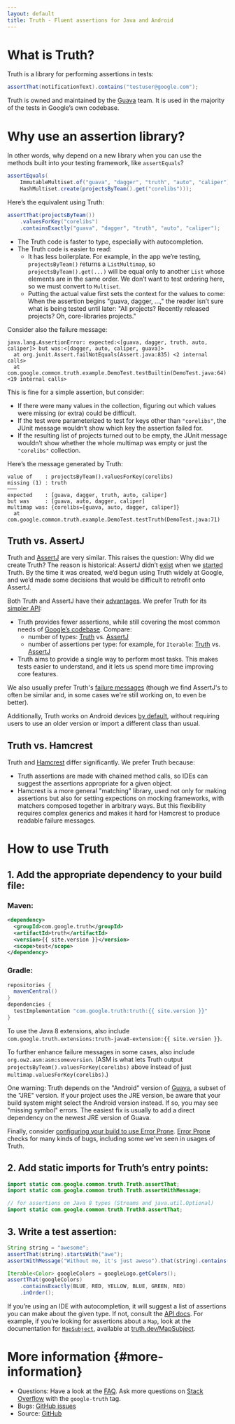 ```yaml
---
layout: default
title: Truth - Fluent assertions for Java and Android
---
```


# What is Truth?

Truth is a library for performing assertions in tests:

```java
assertThat(notificationText).contains("testuser@google.com");
```

Truth is owned and maintained by the [Guava] team. It is used in the majority
of the tests in Google’s own codebase.

# Why use an assertion library?

In other words, why depend on a new library when you can use the methods built
into your testing framework, like `assertEquals`?

```java
assertEquals(
    ImmutableMultiset.of("guava", "dagger", "truth", "auto", "caliper"),
    HashMultiset.create(projectsByTeam().get("corelibs")));
```

Here’s the equivalent using Truth:

```java
assertThat(projectsByTeam())
    .valuesForKey("corelibs")
    .containsExactly("guava", "dagger", "truth", "auto", "caliper");
```

-   The Truth code is faster to type, especially with autocompletion.
-   The Truth code is easier to read:
    -   It has less boilerplate. For example, in the app we’re testing,
        `projectsByTeam()` returns a `ListMultimap`, so
        `projectsByTeam().get(...)` will be equal only to another `List` whose
        elements are in the same order. We don’t want to test ordering here, so
        we must convert to `Multiset`.
    -   Putting the actual value first sets the context for the values to come:
        When the assertion begins "guava, dagger, ...," the reader isn’t sure
        what is being tested until later: "All projects? Recently released
        projects? Oh, core-libraries projects."

Consider also the failure message:

```
java.lang.AssertionError: expected:<[guava, dagger, truth, auto, caliper]> but was:<[dagger, auto, caliper, guava]>
  at org.junit.Assert.failNotEquals(Assert.java:835) <2 internal calls>
  at com.google.common.truth.example.DemoTest.testBuiltin(DemoTest.java:64) <19 internal calls>
```

This is fine for a simple assertion, but consider:

-   If there were many values in the collection, figuring out which values were
    missing (or extra) could be difficult.
-   If the test were parameterized to test for keys other than `"corelibs"`, the
    JUnit message wouldn’t show which key the assertion failed for.
-   If the resulting list of projects turned out to be empty, the JUnit message
    wouldn’t show whether the whole multimap was empty or just the `"corelibs"`
    collection.

Here’s the message generated by Truth:

```
value of    : projectsByTeam().valuesForKey(corelibs)
missing (1) : truth
───
expected    : [guava, dagger, truth, auto, caliper]
but was     : [guava, auto, dagger, caliper]
multimap was: {corelibs=[guava, auto, dagger, caliper]}
  at com.google.common.truth.example.DemoTest.testTruth(DemoTest.java:71)
```

## Truth vs. AssertJ

Truth and [AssertJ] are very similar. This raises the question: Why did we
create Truth? The reason is historical: AssertJ didn’t
[exist](https://github.com/joel-costigliola/assertj-core/commit/cc324ba53c55a30717ec3648ee7d563611231a96)
when we
[started](https://github.com/google/truth/commit/813afacc95b5f7ae2d38f10a10ca095b8c69b2b3)
Truth. By the time it was created, we’d begun using Truth widely at Google, and
we’d made some decisions that would be difficult to retrofit onto AssertJ.

Both Truth and AssertJ have their [advantages](comparison#assertj-detail). We
prefer Truth for its [simpler API](comparison#assertion-count):

-   Truth provides fewer assertions, while still covering the most common needs
    of [Google’s codebase][monorepo]. Compare:
    -   number of types: [Truth][truth-api] vs. [AssertJ][assertj-api]
    -   number of assertions per type: for example, for `Iterable`:
        [Truth][`IterableSubject`] vs. [AssertJ][`AbstractIterableAssert`]
-   Truth aims to provide a single way to perform most tasks. This makes tests
    easier to understand, and it lets us spend more time improving core
    features.

We also usually prefer Truth's [failure messages](comparison#failure-messages) (though we
find AssertJ's to often be similar and, in some cases we're still working on, to
even be better).

Additionally, Truth works on Android devices
[by default](comparison#platforms), without requiring users to use an older
version or import a different class than usual.

## Truth vs. Hamcrest

Truth and [Hamcrest] differ significantly. We prefer Truth because:

-   Truth assertions are made with chained method calls, so IDEs can suggest the
    assertions appropriate for a given object.
-   Hamcrest is a more general "matching" library, used not only for making
    assertions but also for setting expections on mocking frameworks, with
    matchers composed together in arbitrary ways. But this flexibility requires
    complex generics and makes it hard for Hamcrest to produce readable failure
    messages.


# How to use Truth

## 1. Add the appropriate dependency to your build file:

### Maven:

```xml
<dependency>
  <groupId>com.google.truth</groupId>
  <artifactId>truth</artifactId>
  <version>{{ site.version }}</version>
  <scope>test</scope>
</dependency>
```

### Gradle:

```groovy
repositories {
  mavenCentral()
}
dependencies {
  testImplementation "com.google.truth:truth:{{ site.version }}"
}
```

To use the Java 8 extensions, also include
`com.google.truth.extensions:truth-java8-extension:{{ site.version }}`.

To further enhance failure messages in some cases, also include
`org.ow2.asm:asm:someversion`. (ASM is what lets Truth output
`projectsByTeam().valuesForKey(corelibs)` above instead of just
`multimap.valuesForKey(corelibs)`.)

One warning: Truth depends on the "Android" version of [Guava], a subset of the
"JRE" version. If your project uses the JRE version, be aware that your build
system might select the Android version instead. If so, you may see "missing
symbol" errors. The easiest fix is usually to add a direct dependency on the
newest JRE version of Guava.

Finally, consider [configuring your build to use Error Prone]. [Error Prone]
checks for many kinds of bugs, including some we've seen in usages of Truth.


## 2. Add static imports for Truth’s entry points:

```java
import static com.google.common.truth.Truth.assertThat;
import static com.google.common.truth.Truth.assertWithMessage;

// for assertions on Java 8 types (Streams and java.util.Optional)
import static com.google.common.truth.Truth8.assertThat;
```

## 3. Write a test assertion:

```java
String string = "awesome";
assertThat(string).startsWith("awe");
assertWithMessage("Without me, it's just aweso").that(string).contains("me");

Iterable<Color> googleColors = googleLogo.getColors();
assertThat(googleColors)
    .containsExactly(BLUE, RED, YELLOW, BLUE, GREEN, RED)
    .inOrder();
```

If you’re using an IDE with autocompletion, it will suggest a list of assertions
you can make about the given type. If not, consult the [API docs]. For example,
if you’re looking for assertions about a `Map`, look at the documentation for
[`MapSubject`], available at [truth.dev/MapSubject].

# More information {#more-information}

*   Questions: Have a look at the [FAQ](faq). Ask more questions on
    [Stack Overflow] with the `google-truth` tag.
*   Bugs: [GitHub issues]
*   Source: [GitHub][source]


<!-- References -->

[source]: https://github.com/google/truth/tree/master/core/src/main/java/com/google/common/truth
[Github issues]: https://github.com/google/truth/issues
[Stack Overflow]: http://stackoverflow.com/questions/tagged/google-truth
[Guava]: http://github.com/google/guava
[API docs]: https://truth.dev/api/
[`MapSubject`]: https://truth.dev/api/latest/com/google/common/truth/MapSubject
[truth.dev/MapSubject]: https://truth.dev/MapSubject
[Java Core Libraries Team]: https://www.reddit.com/r/java/comments/1y9e6t/ama_were_the_google_team_behind_guava_dagger/
[AssertJ]: http://joel-costigliola.github.io/assertj/
[monorepo]: https://cacm.acm.org/magazines/2016/7/204032-why-google-stores-billions-of-lines-of-code-in-a-single-repository/fulltext
[truth-api]: https://truth.dev/api/latest/index.html
[assertj-api]: https://www.javadoc.io/doc/org.assertj/assertj-core
[`IterableSubject`]: https://truth.dev/api/latest/com/google/common/truth/IterableSubject.html
[`AbstractIterableAssert`]: https://static.javadoc.io/org.assertj/assertj-core/3.12.2/org/assertj/core/api/AbstractIterableAssert.html
[Hamcrest]: http://hamcrest.org/JavaHamcrest/
[Error Prone]: https://errorprone.info
[configuring your build to use Error Prone]: https://errorprone.info/docs/installation

